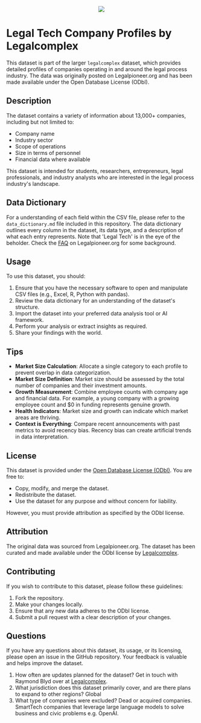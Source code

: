 <p align="center">
  <a href="https://www.legalpioneer.org">
    <img src="https://legalpioneer.org/wp-content/uploads/2024/09/LP-banner-logo.png">
  </a>
</p>

# Legal Tech Company Profiles by Legalcomplex

This dataset is part of the larger `legalcomplex` dataset, which provides detailed profiles of companies operating in and around the legal process industry. The data was originally posted on Legalpioneer.org and has been made available under the Open Database License (ODbl).

## Description

The dataset contains a variety of information about 13,000+ companies, including but not limited to:

- Company name
- Industry sector
- Scope of operations
- Size in terms of personnel
- Financial data where available

This dataset is intended for students, researchers, entrepreneurs, legal professionals, and industry analysts who are interested in the legal process industry's landscape.

## Data Dictionary

For a understanding of each field within the CSV file, please refer to the `data_dictionary.md` file included in this repository. The data dictionary outlines every column in the dataset, its data type, and a description of what each entry represents. Note that 'Legal Tech' is in the eye of the beholder. Check the [FAQ](https://legalpioneer.org/faq) on Legalpioneer.org for some background. 

## Usage

To use this dataset, you should:

1. Ensure that you have the necessary software to open and manipulate CSV files (e.g., Excel, R, Python with pandas).
2. Review the data dictionary for an understanding of the dataset's structure.
3. Import the dataset into your preferred data analysis tool or AI framework.
4. Perform your analysis or extract insights as required.
5. Share your findings with the world.

## Tips
- **Market Size Calculation**: Allocate a single category to each profile to prevent overlap in data categorization.
- **Market Size Definition**: Market size should be assessed by the total number of companies and their investment amounts.
- **Growth Measurement**: Combine employee counts with company age and financial data. For example, a young company with a growing employee count and $0 in funding represents genuine growth.
- **Health Indicators**: Market size and growth can indicate which market areas are thriving.
- **Context is Everything**: Compare recent announcements with past metrics to avoid recency bias. Recency bias can create artificial trends in data interpretation.

## License

This dataset is provided under the [Open Database License (ODbl)](https://opendatacommons.org/licenses/odbl/1.0/). You are free to:

- Copy, modify, and merge the dataset.
- Redistribute the dataset.
- Use the dataset for any purpose and without concern for liability.

However, you must provide attribution as specified by the ODbl license.

## Attribution

The original data was sourced from Legalpioneer.org. The dataset has been curated and made available under the ODbl license by [Legalcomplex](https://www.legalcomplex.com).

## Contributing

If you wish to contribute to this dataset, please follow these guidelines:

1. Fork the repository.
2. Make your changes locally.
3. Ensure that any new data adheres to the ODbl license.
4. Submit a pull request with a clear description of your changes.

## Questions

If you have any questions about this dataset, its usage, or its licensing, please open an issue in the GitHub repository. Your feedback is valuable and helps improve the dataset.

1. How often are updates planned for the dataset? Get in touch with Raymond Blyd over at [Legalcomplex](https://www.legalcomplex.com). 
2. What jurisdiction does this dataset primarily cover, and are there plans to expand to other regions? Global
3. What type of companies were excluded? Dead or acquired companies. SmartTech companies that leverage large language models to solve business and civic problems e.g. OpenAI. 
